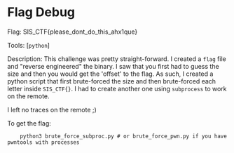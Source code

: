 # Flag Debug

Flag: SIS_CTF{please_dont_do_this_ahx1que}

Tools: [`python`]

Description:
This challenge was pretty straight-forward.
I created a `flag` file and "reverse engineered" the binary.
I saw that you first had to guess the size and then you would get the 'offset' to the flag.
As such, I created a python script that first brute-forced the size and then brute-forced each letter inside `SIS_CTF{}`.
I had to create another one using `subprocess` to work on the remote.

I left no traces on the remote ;)

To get the flag:
```
    python3 brute_force_subproc.py # or brute_force_pwn.py if you have pwntools with processes
```